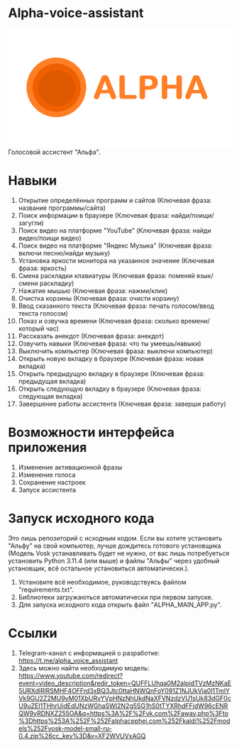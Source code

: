 # Alpha-voice-assistant
![logo](https://github.com/maxstepashka/Alpha-voice-assistant/blob/main/Alpha_voice_assistant_logo.png)
Голосовой ассистент "Альфа".
# Навыки
1) Открытие определённых программ и сайтов (Ключевая фраза: название программы/сайта)
2) Поиск информации в браузере (Ключевая фраза: найди/поищи/загугли)
3) Поиск видео на платформе "YouTube" (Ключевая фраза: найди видео/поищи видео)
4) Поиск видео на платформе "Яндекс Музыка" (Ключевая фраза: включи песню/найди музыку)
5) Установка яркости монитора на указанное значение (Ключевая фраза: яркость)
6) Смена раскладки клавиатуры (Ключевая фраза: поменяй язык/смени раскладку)
7) Нажатие мышью (Ключевая фраза: нажми/клик)
8) Очистка корзины (Ключевая фраза: очисти корзину)
9) Ввод сказанного текста (Ключевая фраза: печать голосом/ввод текста голосом)
10) Показ и озвучка времени (Ключевая фраза: сколько времени/который час)
11) Рассказать анекдот (Ключевая фраза: анекдот)
12) Озвучить навыки (Ключевая фраза: что ты умеешь/навыки)
13) Выключить компьютер (Ключевая фраза: выключи компьютер)
14) Открыть новую вкладку в браузере (Ключевая фраза: новая вкладка)
15) Открыть предыдущую вкладку в браузере (Ключевая фраза: предыдущая вкладка)
16) Открыть следующую вкладку в браузере (Ключевая фраза: следующая вкладка)
17) Завершение работы ассистента (Ключевая фраза: заверши работу)
# Возможности интерфейса приложения
1) Изменение активационной фразы
2) Изменение голоса
3) Сохранение настроек
4) Запуск ассистента
# Запуск исходного кода
Это лишь репозиторий с исходным кодом. Если вы хотите установить "Альфу" на свой компьютер, лучше дождитесь готового установщика (Модель Vosk устанавливать будет не нужно, от вас лишь потребуеться установить Python 3.11.4 (или выше) и файлы "Альфы" через удобный установщик, всё остальное установиться автоматически.).
1) Установите всё необходимое, руководствуясь файлом "requirements.txt".
2) Библиотеки загружаються автоматически при первом запуске.
3) Для запуска исходного кода открыть файл "ALPHA_MAIN_APP.py".
# Ссылки
1) Telegram-канал с информацией о разработке: https://t.me/alpha_voice_assistant
2) Здесь можно найти необходимую модель: https://www.youtube.com/redirect?event=video_description&redir_token=QUFFLUhqa0M2alpidTVzMzNKaE5URXdlRlRSMHF4OFFrd3xBQ3Jtc0ttaHNWQnFoY091Z1NJUkVja0l1TmlYVk9GU2Z2MU9vM01XbURvYVpHNzNhUkdNaXFVNzdzVU1sUk83dGF0cU9uZEI1THhrUjdEdUNzWGhaSWI2N2g5SG1hS0tTYXRhdFFjdW96cENRQW9yRDNXZ255OA&q=https%3A%2F%2Fvk.com%2Faway.php%3Fto%3Dhttps%253A%252F%252Falphacephei.com%252Fkaldi%252Fmodels%252Fvosk-model-small-ru-0.4.zip%26cc_key%3D&v=XF2WVUVxAGQ
